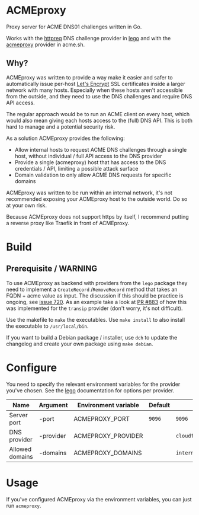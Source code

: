 # ACMEproxy

Proxy server for ACME DNS01 challenges written in Go.

Works with the [httpreq](https://github.com/go-acme/lego/tree/master/providers/dns/httpreq) DNS challenge provider
in [lego](https://github.com/go-acme/lego) and with
the [acmeproxy](https://github.com/Neilpang/acme.sh/blob/dev/dnsapi/dns_acmeproxy.sh) provider in acme.sh.

## Why?

ACMEproxy was written to provide a way make it easier and safer to automatically issue
per-host [Let's Encrypt](https://letsencrypt.org) SSL certificates inside a larger network with many hosts. Especially
when these hosts aren't accessible from the outside, and they need to use the DNS challenges and require DNS API access.

The regular approach would be to run an ACME client on every host, which would also mean giving each hosts access to
the (full) DNS API. This is both hard to manage and a potential security risk.

As a solution ACMEproxy provides the following:

- Allow internal hosts to request ACME DNS challenges through a single host, without individual / full API access to the
  DNS provider
- Provide a single (acmeproxy) host that has access to the DNS credentials / API, limiting a possible attack surface
- Domain validation to only allow ACME DNS requests for specific domains

ACMEproxy was written to be run within an internal network, it's not recommended exposing your ACMEproxy host to the
outside world. Do so at your own risk.

Because ACMEproxy does not support https by itself, I recommend putting a reverse proxy like Traefik in front of
ACMEproxy.

# Build

## Prerequisite / WARNING

To use ACMEproxy as backend with providers from the `lego` package they need to implement a `CreateRecord`
/`RemoveRecord` method that takes an FQDN + acme value as input. The discussion if this should be practice is ongoing,
see [issue 720](https://github.com/go-acme/lego/issues/720). As an example take a look
at [PR #883](https://github.com/go-acme/lego/pull/883) of how this was implemented for the `transip` provider (don't
worry, it's not difficult).

Use the makefile to `make` the executables. Use `make install` to also install the executable to `/usr/local/bin`.

If you want to build a Debian package / installer, use `dch` to update the changelog and create your own package using `make debian`.


# Configure

You need to specify the relevant environment variables for the provider you've chosen. See
the [lego](https://github.com/go-acme/lego) documentation for options per provider.

| Name            | Argument  | Environment variable | Default | Example                                       |
| --------------- | --------- |----------------------|---------|-----------------------------------------------|
| Server port     | -port     | ACMEPROXY_PORT       | `9096`  | `9096`                                        |
| DNS provider    | -provider | ACMEPROXY_PROVIDER   |         | `cloudflare`                                  |
| Allowed domains | -domains  | ACMEPROXY_DOMAINS    |         | `internal1.example.com,internal2.example.com` |


# Usage

If you've configured ACMEproxy via the environment variables, you can just run `acmeproxy`.